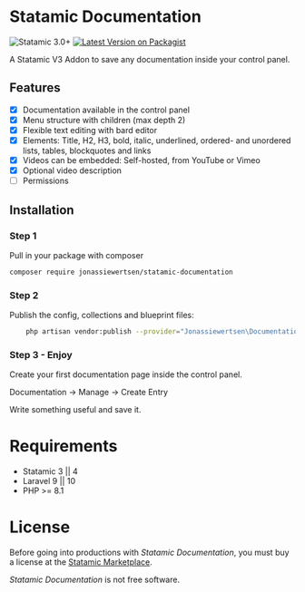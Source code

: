 # Statamic Documentation
![Statamic 3.0+](https://img.shields.io/badge/Statamic-3.0+-FF269E?style=for-the-badge&link=https://statamic.com)
[![Latest Version on Packagist](https://img.shields.io/packagist/v/jonassiewertsen/statamic-documentation.svg?style=for-the-badge)](https://packagist.org/packages/jonassiewertsen/statamic-documentation)

A Statamic V3 Addon to save any documentation inside your control panel.

## Features
- [x] Documentation available in the control panel
- [x] Menu structure with children (max depth 2)
- [x] Flexible text editing with bard editor
- [x] Elements: Title, H2, H3, bold, italic, underlined, ordered- and unordered lists, tables, blockquotes and links
- [x] Videos can be embedded: Self-hosted, from YouTube or Vimeo
- [x] Optional video description
- [ ] Permissions

## Installation
### Step 1
Pull in your package with composer
```bash
composer require jonassiewertsen/statamic-documentation
```

### Step 2
Publish the config, collections and blueprint files:
```bash
    php artisan vendor:publish --provider="Jonassiewertsen\Documentation\ServiceProvider"
```

### Step 3 - Enjoy

Create your first documentation page inside the control panel. 

Documentation -> Manage -> Create Entry 

Write something useful and save it.

# Requirements
- Statamic 3 || 4
- Laravel 9 || 10
- PHP >= 8.1

# License 

Before going into productions with *Statamic Documentation*, you must buy a license at the [Statamic Marketplace](https://statamic.com/addons/jonassiewertsen/documentation). 

*Statamic Documentation* is not free software. 
